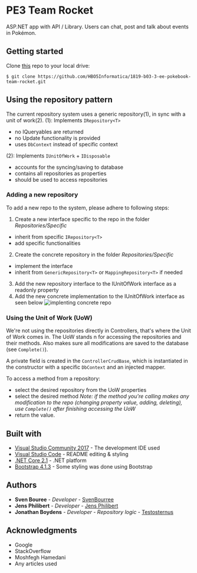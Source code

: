 # PE3 Team Rocket
ASP.NET app with API / Library. Users can chat, post and talk about events in Pokémon.

## Getting started
Clone [this](https://github.com/HBO5Informatica/1819-b03-3-ee-pokebook-team-rocket.git) repo to your local drive:

```
$ git clone https://github.com/HBO5Informatica/1819-b03-3-ee-pokebook-team-rocket.git
```

## Using the repository pattern
The current repository system uses a generic repository(1), in sync with a unit of work(2).
(1): Implements `IRepository<T>`
- no IQueryables are returned
- no Update functionality is provided
- uses `DbContext` instead of specific context

(2): Implements `IUnitOfWork` + `IDisposable`
- accounts for the syncing/saving to database
- contains all repositories as properties
- should be used to access repositories

### Adding a new repository
To add a new repo to the system, please adhere to following steps:
1. Create a new interface specific to the repo in the folder *Repositories/Specific*
  - inherit from specific `IRepository<T>`
  - add specific functionalities
2. Create the concrete repository in the folder *Repositories/Specific*
  - implement the interface
  - inherit from `GenericRepository<T>` or `MappingRepository<T>` if needed
3. Add the new repository interface to the IUnitOfWork interface as a readonly property
4. Add the new concrete implementation to the IUnitOfWork interface as seen below
 ![implenting concrete repo](http://prntscr.com/n5fgxd)

### Using the Unit of Work (UoW)
We're not using the repositories directly in Controllers, that's where the Unit of Work comes in.
The UoW stands n for accessing the repositories and their methods. Also makes sure all modifications are saved to the database (see  `Complete()`).

A private field is created in the `ControllerCrudBase`, which is instantiated in the constructor with a specific `DbContext` and an injected mapper.

To access a method from a repository:
- select the desired repository from the UoW properties
- select the desired method
  *Note: if the method you're calling makes any modification to the repo (changing property value, adding, deleting), use `Complete()` after finishing accessing the UoW*
- return the value.

## Built with
* [Visual Studio Community 2017](https://visualstudio.microsoft.com/thank-you-downloading-visual-studio/?ch=pre&sku=Community&rel=15#) - The development IDE used
* [Visual Studio Code](https://code.visualstudio.com/download) - README editing & styling
* [.NET Core 2.1](https://www.microsoft.com/net/download/thank-you/dotnet-sdk-2.1.403-windows-x64-installer) - .NET platform
* [Bootstrap 4.1.3](https://getbootstrap.com/) - Some styling was done using Bootstrap

## Authors
* **Sven Bouree** - *Developer* - [SvenBourree](https://github.com/SvenBourree)
* **Jens Philibert** - *Developer* - [Jens Philibert](https://github.com/PhilibertJens)
* **Jonathan Boydens** - *Developer - Repository logic* - [Testosternus](https://github.com/Testosternus)

## Acknowledgments
* Google
* StackOverflow
* Moshfegh Hamedani
* Any articles used